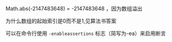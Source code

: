 Math.abs(-2147483648) = -2147483648 ，因为数组溢出

为什么数组的起始索引是0而不是1,见算法书答案

可以在命令行使用 `-enableassertions` 标志（简写为-ea）来启用断言
